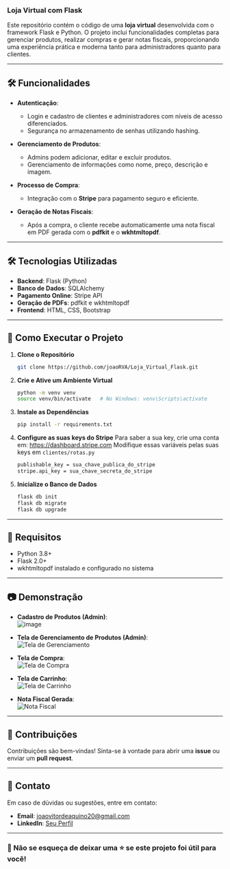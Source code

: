 ### Loja Virtual com Flask  

Este repositório contém o código de uma **loja virtual** desenvolvida com o framework Flask e Python. O projeto inclui funcionalidades completas para gerenciar produtos, realizar compras e gerar notas fiscais, proporcionando uma experiência prática e moderna tanto para administradores quanto para clientes.  

---

## 🛠️ Funcionalidades  

- **Autenticação**:  
  - Login e cadastro de clientes e administradores com níveis de acesso diferenciados.  
  - Segurança no armazenamento de senhas utilizando hashing.  

- **Gerenciamento de Produtos**:  
  - Admins podem adicionar, editar e excluir produtos.  
  - Gerenciamento de informações como nome, preço, descrição e imagem.  

- **Processo de Compra**:  
  - Integração com o **Stripe** para pagamento seguro e eficiente.  

- **Geração de Notas Fiscais**:  
  - Após a compra, o cliente recebe automaticamente uma nota fiscal em PDF gerada com o **pdfkit** e o **wkhtmltopdf**.  
 

---

## 🛠️ Tecnologias Utilizadas  

- **Backend**: Flask (Python)  
- **Banco de Dados**: SQLAlchemy  
- **Pagamento Online**: Stripe API  
- **Geração de PDFs**: pdfkit e wkhtmltopdf  
- **Frontend**: HTML, CSS, Bootstrap  

---

## 🚀 Como Executar o Projeto  

1. **Clone o Repositório**  
   ```bash
   git clone https://github.com/joaoRVA/Loja_Virtual_Flask.git
   ```  

2. **Crie e Ative um Ambiente Virtual**  
   ```bash
   python -m venv venv
   source venv/bin/activate   # No Windows: venv\Scripts\activate
   ```  

3. **Instale as Dependências**  
   ```bash
   pip install -r requirements.txt
   ```  

4. **Configure as suas keys do Stripe**
   Para saber a sua key, crie uma conta em: https://dashboard.stripe.com
   Modifique essas variáveis pelas suas keys em `clientes/rotas.py`
   ```bash
   publishable_key = sua_chave_publica_do_stripe
   stripe.api_key = sua_chave_secreta_do_stripe
   ```

5. **Inicialize o Banco de Dados**  
   ```bash
   flask db init
   flask db migrate
   flask db upgrade
   ```  

 

---

## 📄 Requisitos  

- Python 3.8+  
- Flask 2.0+  
- wkhtmltopdf instalado e configurado no sistema  

---

## 📷 Demonstração  

- **Cadastro de Produtos (Admin)**:  
 ![image](https://github.com/user-attachments/assets/bb71dd33-f586-46ba-acdd-bb81e4fb87fd)
  

- **Tela de Gerenciamento de Produtos (Admin)**:  
  ![Tela de Gerenciamento](https://imgur.com/axwhfJi)
  
- **Tela de Compra**:  
  ![Tela de Compra](https://imgur.com/h3WdJ0o)

- **Tela de Carrinho**:  
  ![Tela de Carrinho](https://imgur.com/nhLdmGL)
  
- **Nota Fiscal Gerada**:  
  ![Nota Fiscal](https://imgur.com/h5DJ7TA)  

---

## 🤝 Contribuições  

Contribuições são bem-vindas! Sinta-se à vontade para abrir uma **issue** ou enviar um **pull request**.  

---

## 📧 Contato  

Em caso de dúvidas ou sugestões, entre em contato:  
- **Email**: joaovitordeaquino20@gmail.com
- **LinkedIn**: [Seu Perfil](linkedin.com/in/joão-vítor-rodrigues-8a6320242/)  

---  

### 🌟 Não se esqueça de deixar uma ⭐ se este projeto foi útil para você!  
